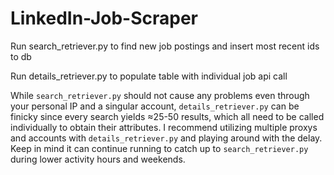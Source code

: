 # LinkedIn-Job-Scraper

Run search_retriever.py to find new job postings and insert most recent ids to db

Run details_retriever.py to populate table with individual job api call

While ```search_retriever.py``` should not cause any problems even through your personal IP and a singular account, ```details_retriever.py``` can be finicky since every search yields ≈25-50 results, which all need to be called individually to obtain their attributes. I recommend utilizing multiple proxys and accounts with ```details_retriever.py``` and playing around with the delay. Keep in mind it can continue running to catch up to ```search_retriever.py``` during lower activity hours and weekends.
